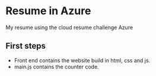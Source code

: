 # Resume in Azure
My resume using the cloud resume challenge Azure 

## First steps
- Front end contains the website build in html, css and js.
- main.js contains the counter code.
